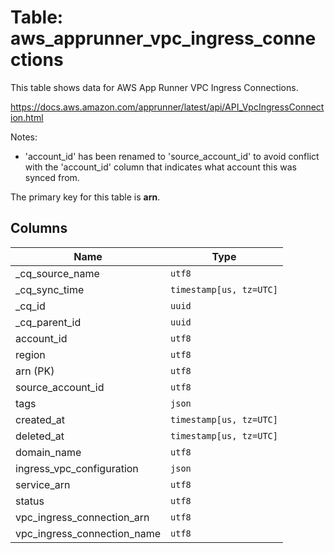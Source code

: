 # Table: aws_apprunner_vpc_ingress_connections

This table shows data for AWS App Runner VPC Ingress Connections.

https://docs.aws.amazon.com/apprunner/latest/api/API_VpcIngressConnection.html

Notes:
- 'account_id' has been renamed to 'source_account_id' to avoid conflict with the 'account_id' column that indicates what account this was synced from.

The primary key for this table is **arn**.

## Columns

| Name          | Type          |
| ------------- | ------------- |
|_cq_source_name|`utf8`|
|_cq_sync_time|`timestamp[us, tz=UTC]`|
|_cq_id|`uuid`|
|_cq_parent_id|`uuid`|
|account_id|`utf8`|
|region|`utf8`|
|arn (PK)|`utf8`|
|source_account_id|`utf8`|
|tags|`json`|
|created_at|`timestamp[us, tz=UTC]`|
|deleted_at|`timestamp[us, tz=UTC]`|
|domain_name|`utf8`|
|ingress_vpc_configuration|`json`|
|service_arn|`utf8`|
|status|`utf8`|
|vpc_ingress_connection_arn|`utf8`|
|vpc_ingress_connection_name|`utf8`|